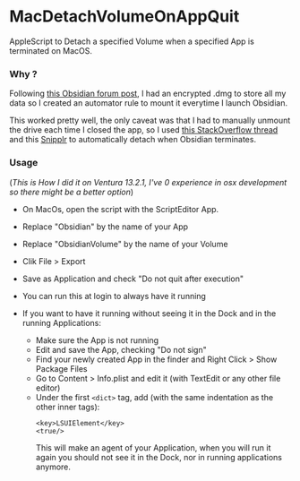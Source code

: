 # MacDetachVolumeOnAppQuit

AppleScript to Detach a specified Volume when a specified App is terminated on MacOS.

### Why ?
Following [this Obsidian forum post](https://forum.obsidian.md/t/can-i-encrypt-a-vault/33645/2), I had an encrypted .dmg to store all my data so I created an automator rule to mount it everytime I launch Obsidian.

This worked pretty well, the only caveat was that I had to manually unmount the drive each time I closed the app, so I used [this StackOverflow thread](https://stackoverflow.com/questions/63786497/is-it-possible-to-run-an-automator-workflow-when-a-program-exits) and this [Snipplr](https://snipplr.com/view/310/unmount-disk-image-dmg-file) to automatically detach when Obsidian terminates.

### Usage
(*This is How I did it on Ventura 13.2.1, I've 0 experience in osx development so there might be a better option*)
- On MacOs, open the script with the ScriptEditor App.
- Replace "Obsidian" by the name of your App
- Replace "ObsidianVolume" by the name of your Volume
- Clik File > Export
- Save as Application and check "Do not quit after execution"

- You can run this at login to always have it running
- If you want to have it running without seeing it in the Dock and in the running Applications:
  - Make sure the App is not running
  - Edit and save the App, checking "Do not sign"
  - Find your newly created App in the finder and Right Click > Show Package Files
  - Go to Content > Info.plist and edit it (with TextEdit or any other file editor)
  - Under the first `<dict>` tag, add (with the same indentation as the other inner tags):
    ```AppleScript
    <key>LSUIElement</key>
    <true/>
    ```
    This will make an agent of your Application, when you will run it again you should not see it in the Dock, nor in running applications anymore.
